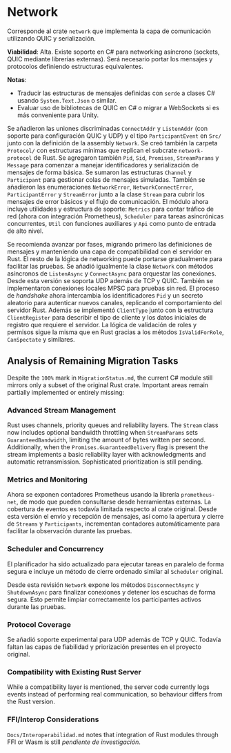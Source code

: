 # Network

Corresponde al crate `network` que implementa la capa de comunicación utilizando QUIC y serialización.

**Viabilidad**: Alta. Existe soporte en C# para networking asíncrono (sockets, QUIC mediante librerías externas). Será necesario portar los mensajes y protocolos definiendo estructuras equivalentes.

**Notas**:
- Traducir las estructuras de mensajes definidas con `serde` a clases C# usando `System.Text.Json` o similar.
- Evaluar uso de bibliotecas de QUIC en C# o migrar a WebSockets si es más conveniente para Unity.

Se añadieron las uniones discriminadas `ConnectAddr` y `ListenAddr` (con soporte para configuración QUIC y UDP) y el tipo `ParticipantEvent` en `Src/` junto con la definición de la assembly `Network`.
Se creó también la carpeta `Protocol/` con estructuras mínimas que replican el subcrate `network-protocol` de Rust.
Se agregaron también `Pid`, `Sid`, `Promises`, `StreamParams` y `Message` para comenzar a manejar identificadores y serialización de mensajes de forma básica.
Se sumaron las estructuras `Channel` y `Participant` para gestionar colas de mensajes simuladas. También se añadieron las enumeraciones `NetworkError`, `NetworkConnectError`, `ParticipantError` y `StreamError` junto a la clase `Stream` para cubrir los mensajes de error básicos y el flujo de comunicación.
El módulo ahora incluye utilidades y estructura de soporte:
`Metrics` para contar tráfico de red (ahora con integración Prometheus), `Scheduler` para tareas asincrónicas concurrentes, `Util` con funciones auxiliares y `Api` como punto de entrada de alto nivel.

Se recomienda avanzar por fases, migrando primero las definiciones de mensajes y manteniendo una capa de compatibilidad con el servidor en Rust. El resto de la lógica de networking puede portarse gradualmente para facilitar las pruebas.
Se añadió igualmente la clase `Network` con métodos asíncronos de `ListenAsync` y `ConnectAsync` para orquestar las conexiones. Desde esta versión se soporta UDP además de TCP y QUIC. También se implementaron conexiones locales MPSC para pruebas sin red.
El proceso de *handshake* ahora intercambia los identificadores `Pid` y un secreto aleatorio para autenticar nuevos canales, replicando el comportamiento del servidor Rust.
Además se implementó `ClientType` junto con la estructura `ClientRegister` para
describir el tipo de cliente y los datos iniciales de registro que requiere el
servidor. La lógica de validación de roles y permisos sigue la misma que en
Rust gracias a los métodos `IsValidForRole`, `CanSpectate` y similares.

## Analysis of Remaining Migration Tasks

Despite the `100%` mark in `MigrationStatus.md`, the current C# module still
mirrors only a subset of the original Rust crate. Important areas remain
partially implemented or entirely missing:


### Advanced Stream Management

Rust uses channels, priority queues and reliability layers. The `Stream` class
now includes optional bandwidth throttling when `StreamParams` sets
`GuaranteedBandwidth`, limiting the amount of bytes written per second.
Additionally, when the `Promises.GuaranteedDelivery` flag is present the stream
implements a basic reliability layer with acknowledgments and automatic
retransmission. Sophisticated prioritization is still pending.

### Metrics and Monitoring

Ahora se exponen contadores Prometheus usando la librería `prometheus-net`, de
modo que pueden consultarse desde herramientas externas. La cobertura de eventos
es todavía limitada respecto al crate original. Desde esta versión el envío y
recepción de mensajes, así como la apertura y cierre de `Streams` y
`Participants`, incrementan contadores automáticamente para facilitar la
observación durante las pruebas.

### Scheduler and Concurrency

El planificador ha sido actualizado para ejecutar tareas en paralelo de forma
segura e incluye un método de cierre ordenado similar al `Scheduler` original.

Desde esta revisión `Network` expone los métodos `DisconnectAsync` y
`ShutdownAsync` para finalizar conexiones y detener los escuchas de forma
segura. Esto permite limpiar correctamente los participantes activos durante las
pruebas.

### Protocol Coverage

Se añadió soporte experimental para UDP además de TCP y QUIC. Todavía faltan las
capas de fiabilidad y priorización presentes en el proyecto original.

### Compatibility with Existing Rust Server

While a compatibility layer is mentioned, the server code currently logs events
instead of performing real communication, so behaviour differs from the Rust
version.

### FFI/Interop Considerations

`Docs/Interoperabilidad.md` notes that integration of Rust modules through FFI
or Wasm is still *pendiente de investigación*.
